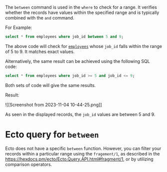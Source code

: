 
The `between` command is used in the `where` to check for a range. It verifies whether the records have values within the specified range and is typically combined with the `and` command.

For Example:

``` SQL
select * from employees where job_id between 5 and 9;
```

The above code will check for [`employees`](01.%20Introduction) whose `job_id` falls within the range of 5 to 9. It  matches exact values.

Alternatively, the same result can be achieved using the following SQL code:

``` SQL
select * from employees where job_id >= 5 and job_id <= 9;
```

Both sets of code will give the same results.

Result:

![[Screenshot from 2023-11-04 10-44-25.png]]

As seen in the displayed records, the `job_id` values are between 5 and 9.

# Ecto query for `between`

Ecto does not have a specific `between` function. However, you can filter your records within a particular range using the `fragement/1`, as described in the https://hexdocs.pm/ecto/Ecto.Query.API.html#fragment/1, or by utilizing comparison operators.

